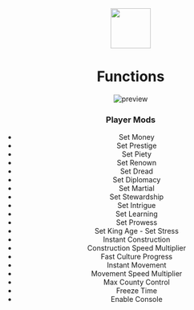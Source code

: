 <div align="center">



<div align="center"><a href="https://telegra.ph/Cheatlauncher-Github-03-18"><img src="https://github.com/user-attachments/assets/e3542db9-61f9-4b25-9479-fed0bb5acc6a" height="80"></a></div>






# Functions
![preview](https://github.com/user-attachments/assets/1ce90188-6ff0-4a1a-8234-eda3f86f9878)

### Player Mods

   - Set Money
   -  Set Prestige
   -  Set Piety
   -  Set Renown
   -  Set Dread
   -  Set Diplomacy
   -  Set Martial
   -  Set Stewardship
   -  Set Intrigue
   -  Set Learning
   -  Set Prowess
   -  Set King Age
    - Set Stress
   -  Instant Construction
   -  Construction Speed Multiplier
   -  Fast Culture Progress
   -  Instant Movement
   -  Movement Speed Multiplier
   -  Max County Control
   -  Freeze Time
   -  Enable Console

